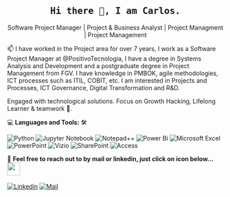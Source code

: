 <!--

## Complete list of github markdown emoji markup
https://gist.github.com/rxaviers/7360908

## technologies Icons 
https://simpleicons.org/

-->


<h2 align='center'><samp><strong>Hi there 👋, I am Carlos. </strong></samp></h2>

<p align='center'>Software Project Manager | Project & Business Analyst | Project Managment | Project Management</p>

<p align='left'> 📫 I have worked in the Project area for over 7 years, I work as a Software Project Manager at @PositivoTecnologia, I have a degree in Systems Analysis and Development and a postgraduate degree in Project Management from FGV. I have knowledge in PMBOK, agile methodologies, ICT processes such as ITIL, COBIT, etc. I am interested in Projects and Processes, ICT Governance, Digital Transformation and R&D.

Engaged with technological solutions. Focus on Growth Hacking, Lifelong Learner & teamwork 🎯.</p>

💻 **Languages and Tools:** 🛠️<br>

![Python](https://img.shields.io/badge/python-3670A0?style=flat&logo=python&logoColor=ffdd54)
![Jupyter Notebook](https://img.shields.io/badge/jupyter-%23FA0F00.svg?style=flat&logo=jupyter&logoColor=white)
![Notepad++](https://img.shields.io/badge/Notepad++-90E59A.svg?style=flat&logo=notepad%2b%2b&logoColor=black)
![Power Bi](https://img.shields.io/badge/power_bi-F2C811?style=flat&logo=powerbi&logoColor=black)
![Microsoft Excel](https://img.shields.io/badge/Microsoft_Excel-217346?style=flat&logo=microsoft-excel&logoColor=white)
![PowerPoint](https://img.shields.io/badge/Microsoft_PowerPoint-B7472A?style=flat&logo=microsoft-powerpoint&logoColor=white)
![Vizio](https://img.shields.io/badge/Microsoft_Visio-3955A3?style=for-the-badgee&logo=microsoft-visio&logoColor=white)
![SharePoint](https://img.shields.io/badge/Microsoft_SharePoint-0078D4?style=flat&logo=microsoft-sharepoint&logoColor=white)
![Access](https://img.shields.io/badge/Microsoft_Access-A4373A?style=flat&logo=microsoft-access&logoColor=white)

📝 **Feel free to reach out to by mail or linkedin, just click on icon below...** <img src="https://media.giphy.com/media/WUlplcMpOCEmTGBtBW/giphy.gif" width="30"> 
<br>
<br>
[![Linkedin](https://img.shields.io/badge/LinkedIn-Carlos%20C.Silva-blue?logo=Linkedin&logoColor=blue&labelColor=black)](https://www.linkedin.com/in/carloscsrodrigo/)
[![Mail](https://img.shields.io/badge/Gmail-carloscsrodrigo@gmail.com-blue?logo=Gmail&logoColor=red&labelColor=black)](mailto:carloscsrodrigo@gmail.com)
<br>

<!-- ✅  **GitHub Extra Pins**

[![ReadMe Card](https://github-readme-stats.vercel.app/api/pin/?username=ahmad-sawalqeh&repo=my_resume)](https://github.com/ahmad-sawalqeh/my_resume) -->

</p>

<!---
carloscsrodrigo/carloscsrodrigo is a ✨ special ✨ repository because its `README.md` (this file) appears on your GitHub profile.
You can click the Preview link to take a look at your changes.
--->
